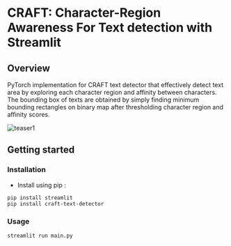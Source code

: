 # CRAFT: Character-Region Awareness For Text detection with Streamlit



## Overview

PyTorch implementation for CRAFT text detector that effectively detect text area by exploring each character region and affinity between characters. The bounding box of texts are obtained by simply finding minimum bounding rectangles on binary map after thresholding character region and affinity scores.

<img alt="teaser1" src="https://github.com/AhmetEnesYalcinkaya/Text_Detector_Streamlit/blob/main/predicted.png">

## Getting started

### Installation

- Install using pip :

```console
pip install streamlit
pip install craft-text-detector
```

### Usage

```console
streamlit run main.py
```
